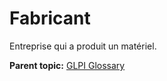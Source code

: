 Fabricant
=========

Entreprise qui a produit un matériel.

**Parent topic:** [GLPI Glossary](../../glpi/glossary.html)
